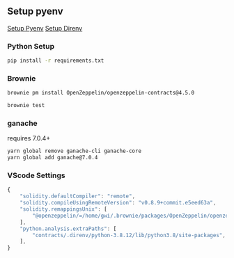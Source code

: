 ## Setup pyenv

[Setup Pyenv](https://github.com/pyenv/pyenv)
[Setup Direnv](https://direnv.net/)


### Python Setup

```bash
pip install -r requirements.txt
```


### Brownie

```bash
brownie pm install OpenZeppelin/openzeppelin-contracts@4.5.0 
```

```bash
brownie test
```

### ganache
requires 7.0.4+

```bash
yarn global remove ganache-cli ganache-core
yarn global add ganache@7.0.4
```


### VScode Settings

```js
{
    "solidity.defaultCompiler": "remote",
    "solidity.compileUsingRemoteVersion": "v0.8.9+commit.e5eed63a",
    "solidity.remappingsUnix": [
        "@openzeppelin/=/home/gwi/.brownie/packages/OpenZeppelin/openzeppelin-contracts@4.5.0/"
    ],
    "python.analysis.extraPaths": [
        "contracts/.direnv/python-3.8.12/lib/python3.8/site-packages",
    ],
}
```
